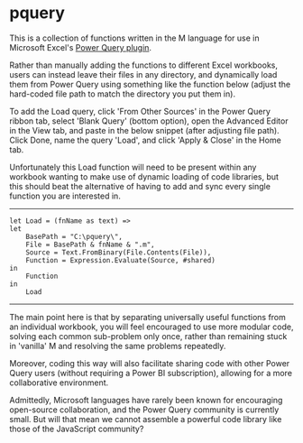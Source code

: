 pquery
======

This is a collection of functions written in the M language for use in Microsoft Excel's [Power Query plugin](http://office.microsoft.com/en-us/excel/download-microsoft-power-query-for-excel-FX104018616.aspx).

Rather than manually adding the functions to different Excel workbooks, users can instead leave their files in any directory, and dynamically load them from Power Query using something like the function below (adjust the hard-coded file path to match the directory you put them in).

To add the Load query, click 'From Other Sources' in the Power Query ribbon tab, select 'Blank Query' (bottom option), open the Advanced Editor in the View tab, and paste in the below snippet (after adjusting file path). Click Done, name the query 'Load', and click 'Apply & Close' in the Home tab.

Unfortunately this Load function will need to be present within any workbook wanting to make use of dynamic loading of code libraries, but this should beat the alternative of having to add and sync every single function you are interested in.


-------------------------------------

    let Load = (fnName as text) =>
    let
        BasePath = "C:\pquery\",
        File = BasePath & fnName & ".m",
        Source = Text.FromBinary(File.Contents(File)),
        Function = Expression.Evaluate(Source, #shared)
    in
        Function
    in
        Load

-------------------------------------


The main point here is that by separating universally useful functions from an individual workbook, you will feel encouraged to use more modular code, solving each common sub-problem only once, rather than remaining stuck in 'vanilla' M and resolving the same problems repeatedly.

Moreover, coding this way will also facilitate sharing code with other Power Query users (without requiring a Power BI subscription), allowing for a more collaborative environment.

Admittedly, Microsoft languages have rarely been known for encouraging open-source collaboration, and the Power Query community is currently small. But will that mean we cannot assemble a powerful code library like those of the JavaScript community?

